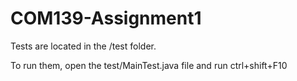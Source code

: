 # COM139-Assignment1

Tests are located in the /test folder.

To run them, open the test/MainTest.java file and run ctrl+shift+F10